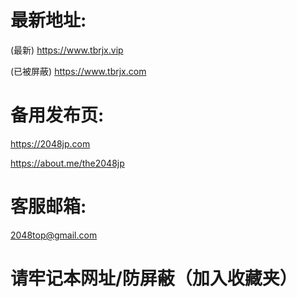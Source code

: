 <h1> 最新地址:</h1>

(最新)
https://www.tbrjx.vip

(已被屏蔽)
https://www.tbrjx.com

<h1>备用发布页:</h1>

https://2048jp.com

https://about.me/the2048jp

<h1>客服邮箱:</h1>

2048top@gmail.com

<h1>请牢记本网址/防屏蔽（加入收藏夹）</h1>
